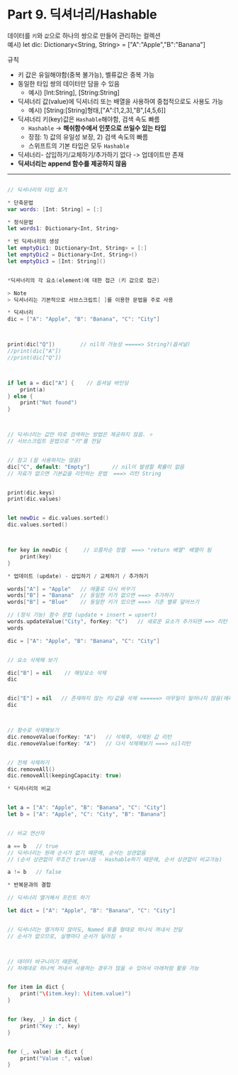 # Part 9. 딕셔너리/Hashable
 데이터를 `키`와 `값`으로 하나의 쌍으로 만들어 관리하는 컬렉션   
 예시) let dic: Dictionary<String, String> = ["A":"Apple","B":"Banana"] 

 규칙
 * 키 값은 유일해야함(중복 불가능), 벨류값은 중복 가능
 * 동일한 타입 쌍의 데이터만 담을 수 있음   
   * 예시) [Int:String], [String:String]  
 * 딕셔너리 값(value)에 딕셔너리 또는 배열을 사용하여 중첩적으로도 사용도 가능
   * 예시) [String:[String]형태,["A":[1,2,3],"B",[4,5,6]]
 * 딕셔너리 키(key)값은 `Hashable`해야함, 검색 속도 빠름    
   * `Hashable` -> **해쉬함수에서 인풋으로 쓰일수 있는 타입**
   * 장점: 1) 값의 유일성 보장, 2) 검색 속도의 빠름
   * 스위프트의 기본 타입은 모두 `Hashable`
 * 딕셔너리- 삽입하기/교체하기/추가하기 없다 -> 업데이트만 존재
 * **딕셔너리는 append 함수를 제공하지 않음**
------------

```Swift

// 딕셔너리의 타입 표기

* 단축문법
var words: [Int: String] = [:]

* 정식문법
let words1: Dictionary<Int, String>

* 빈 딕셔너리의 생성
let emptyDic1: Dictionary<Int, String> = [:]
let emptyDic2 = Dictionary<Int, String>()
let emptyDic3 = [Int: String]()


*딕셔너리의 각 요소(element)에 대한 접근 (키 값으로 접근)

> Note
> 딕셔너리는 기본적으로 서브스크립트[ ]를 이용한 문법을 주로 사용

* 딕셔너리
dic = ["A": "Apple", "B": "Banana", "C": "City"]



print(dic["Q"])        // nil의 가능성 =====> String?(옵셔널)
//print(dic["A"])
//print(dic["Q"])



if let a = dic["A"] {    // 옵셔널 바인딩
    print(a)
} else {
    print("Not found")
}



// 딕셔너리는 값만 따로 검색하는 방법은 제공하지 않음. ⭐️
// 서브스크립트 문법으로 "키"를 전달


// 참고 (잘 사용하지는 않음)
dic["C", default: "Empty"]       // nil이 발생할 확률이 없음
// 자료가 없으면 기본값을 리턴하는 문법  ===> 리턴 String


print(dic.keys)
print(dic.values)


let newDic = dic.values.sorted()
dic.values.sorted()



for key in newDic {     // 오름차순 정렬  ===> "return 배열" 배열이 됨
    print(key)
}

* 업데이트 (update) - 삽입하기 / 교체하기 / 추가하기

words["A"] = "Apple"   // 애플로 다시 바꾸기
words["B"] = "Banana"  // 동일한 키가 없으면 ===> 추가하기
words["B"] = "Blue"    // 동일한 키가 있으면 ===> 기존 밸류 덮어쓰기

// (정식 기능) 함수 문법 (update + insert = upsert)
words.updateValue("City", forKey: "C")   // 새로운 요소가 추가되면 ==> 리턴 nil
words

dic = ["A": "Apple", "B": "Banana", "C": "City"]


// 요소 삭제해 보기

dic["B"] = nil    // 해당요소 삭제
dic


dic["E"] = nil   // 존재하지 않는 키/값을 삭제 ======> 아무일이 일어나지 않음(에러아님)
dic



// 함수로 삭제해보기
dic.removeValue(forKey: "A")   // 삭제후, 삭제된 값 리턴
dic.removeValue(forKey: "A")   // 다시 삭제해보기 ===> nil리턴


// 전체 삭제하기
dic.removeAll()
dic.removeAll(keepingCapacity: true)

* 딕셔너리의 비교


let a = ["A": "Apple", "B": "Banana", "C": "City"]
let b = ["A": "Apple", "C": "City", "B": "Banana"]


// 비교 연산자

a == b   // true
// 딕셔너리는 원래 순서가 없기 때문에, 순서는 상관없음
// (순서 상관없이 무조건 true나옴 - Hashable하기 때문에, 순서 상관없이 비교가능)

a != b   // false

* 반복문과의 결합

// 딕셔너리 열거해서 프린트 하기

let dict = ["A": "Apple", "B": "Banana", "C": "City"]


// 딕셔너리는 열거하지 않아도, Named 튜플 형태로 하나식 꺼내서 전달
// 순서가 없으므로, 실행마다 순서가 달라짐 ⭐️



// 데이터 바구니이기 때문에,
// 차례대로 하나씩 꺼내서 사용하는 경우가 많을 수 있어서 아래처럼 활용 가능


for item in dict {
    print("\(item.key): \(item.value)")
}


for (key, _) in dict {
    print("Key :", key)
}


for (_, value) in dict {
    print("Value :", value)
}

```
